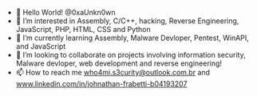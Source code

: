 - 👋 Hello World! @0xaUnkn0wn
- 👀 I’m interested in Assembly, C/C++, hacking, Reverse Engineering, JavaScript, PHP, HTML, CSS and Python
- 🌱 I’m currently learning Assembly, Malware Devloper, Pentest, WinAPI, and JavaScript
- 💞️ I’m looking to collaborate on projects involving information security, Malware devloper, web development and reverse engineering!
- 📫 How to reach me who4mi.s3curity@outlook.com.br and www.linkedin.com/in/johnathan-frabetti-b04193207

<!---
0xaUnkn0wn/0xaUnkn0wn is a ✨ special ✨ repository because its `README.md` (this file) appears on your GitHub profile.
You can click the Preview link to take a look at your changes.
--->
